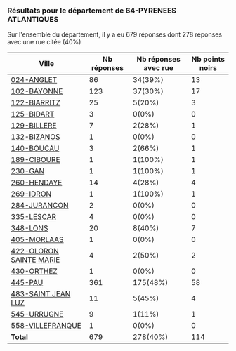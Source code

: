 ### Résultats pour le département de 64-PYRENEES ATLANTIQUES

Sur l'ensemble du département, il y a eu 679 réponses dont 278 réponses avec une rue citée (40%)

| Ville | Nb réponses | Nb réponses avec rue | Nb points noirs |
|-------------|-------------|----------------------|-----------------|
|<a href='024-ANGLET.md'>024-ANGLET</a>|86|34(39%)|13|
|<a href='102-BAYONNE.md'>102-BAYONNE</a>|123|37(30%)|17|
|<a href='122-BIARRITZ.md'>122-BIARRITZ</a>|25|5(20%)|3|
|<a href='125-BIDART.md'>125-BIDART</a>|3|0(0%)|0|
|<a href='129-BILLERE.md'>129-BILLERE</a>|7|2(28%)|1|
|<a href='132-BIZANOS.md'>132-BIZANOS</a>|1|0(0%)|0|
|<a href='140-BOUCAU.md'>140-BOUCAU</a>|3|2(66%)|1|
|<a href='189-CIBOURE.md'>189-CIBOURE</a>|1|1(100%)|1|
|<a href='230-GAN.md'>230-GAN</a>|1|1(100%)|1|
|<a href='260-HENDAYE.md'>260-HENDAYE</a>|14|4(28%)|4|
|<a href='269-IDRON.md'>269-IDRON</a>|1|1(100%)|1|
|<a href='284-JURANCON.md'>284-JURANCON</a>|2|0(0%)|0|
|<a href='335-LESCAR.md'>335-LESCAR</a>|4|0(0%)|0|
|<a href='348-LONS.md'>348-LONS</a>|20|8(40%)|7|
|<a href='405-MORLAAS.md'>405-MORLAAS</a>|1|0(0%)|0|
|<a href='422-OLORON SAINTE MARIE.md'>422-OLORON SAINTE MARIE</a>|4|2(50%)|2|
|<a href='430-ORTHEZ.md'>430-ORTHEZ</a>|1|0(0%)|0|
|<a href='445-PAU.md'>445-PAU</a>|361|175(48%)|58|
|<a href='483-SAINT JEAN LUZ.md'>483-SAINT JEAN LUZ</a>|11|5(45%)|4|
|<a href='545-URRUGNE.md'>545-URRUGNE</a>|9|1(11%)|1|
|<a href='558-VILLEFRANQUE.md'>558-VILLEFRANQUE</a>|1|0(0%)|0|
| **Total** |679|278(40%)|114|

